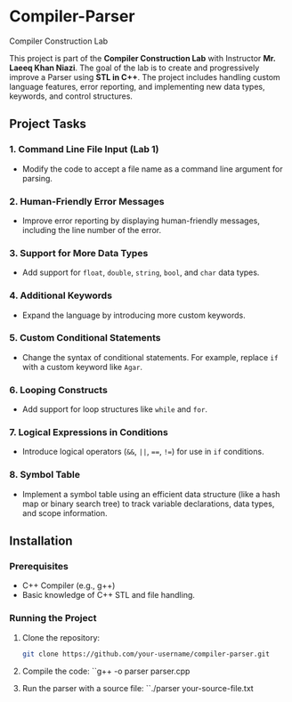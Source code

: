 # Compiler-Parser
Compiler Construction Lab

This project is part of the **Compiler Construction Lab** with Instructor **Mr. Laeeq Khan Niazi**. The goal of the lab is to create and progressively improve a Parser using **STL in C++**. The project includes handling custom language features, error reporting, and implementing new data types, keywords, and control structures.

## Project Tasks

### 1. Command Line File Input (Lab 1)
- Modify the code to accept a file name as a command line argument for parsing.
  
### 2. Human-Friendly Error Messages
- Improve error reporting by displaying human-friendly messages, including the line number of the error.

### 3. Support for More Data Types
- Add support for `float`, `double`, `string`, `bool`, and `char` data types.

### 4. Additional Keywords
- Expand the language by introducing more custom keywords.

### 5. Custom Conditional Statements
- Change the syntax of conditional statements. For example, replace `if` with a custom keyword like `Agar`.

### 6. Looping Constructs
- Add support for loop structures like `while` and `for`.

### 7. Logical Expressions in Conditions
- Introduce logical operators (`&&`, `||`, `==`, `!=`) for use in `if` conditions.

### 8. Symbol Table
- Implement a symbol table using an efficient data structure (like a hash map or binary search tree) to track variable declarations, data types, and scope information.

## Installation

### Prerequisites
- C++ Compiler (e.g., g++)
- Basic knowledge of C++ STL and file handling.

### Running the Project
1. Clone the repository:
   ```bash
   git clone https://github.com/your-username/compiler-parser.git
   
2. Compile the code:
  ``g++ -o parser parser.cpp

3. Run the parser with a source file:
  ``./parser your-source-file.txt

